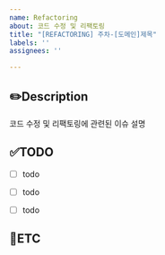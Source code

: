 ```yaml
---
name: Refactoring
about: 코드 수정 및 리팩토링
title: "[REFACTORING] 주차-[도메인]제목"
labels: ''
assignees: ''

---
```


✏️Description
-
코드 수정 및 리팩토링에 관련된 이슈 설명

✅TODO
-
- [ ] todo
- [ ] todo
- [ ] todo


🐾ETC
-
